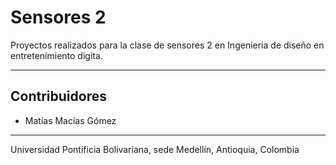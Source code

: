# Sensores 2

Proyectos realizados para la clase de sensores 2 en Ingenieria de diseño en entretenimiento digita.

---
## Contribuidores

- Matías Macías Gómez

---
 Universidad Pontificia Bolivariana, sede Medellín, Antioquia, Colombia
